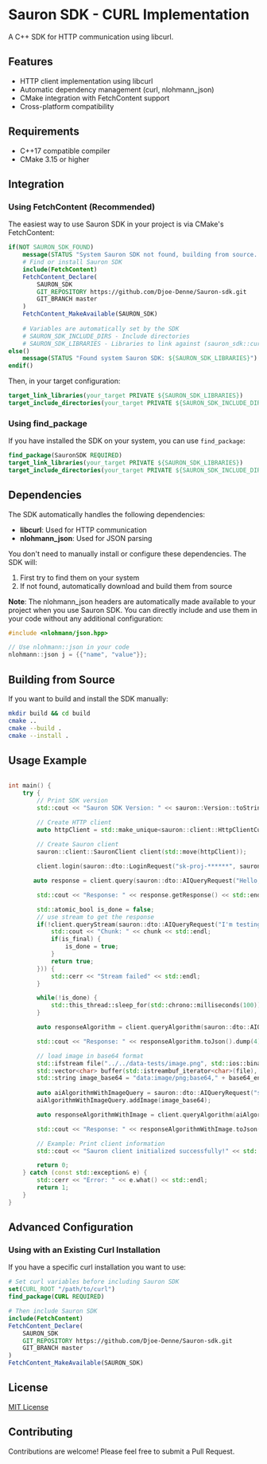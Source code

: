 # Sauron SDK - CURL Implementation

A C++ SDK for HTTP communication using libcurl.

## Features

- HTTP client implementation using libcurl
- Automatic dependency management (curl, nlohmann_json)
- CMake integration with FetchContent support
- Cross-platform compatibility

## Requirements

- C++17 compatible compiler
- CMake 3.15 or higher

## Integration

### Using FetchContent (Recommended)

The easiest way to use Sauron SDK in your project is via CMake's FetchContent:

```cmake
if(NOT SAURON_SDK_FOUND)
    message(STATUS "System Sauron SDK not found, building from source...")
    # Find or install Sauron SDK
    include(FetchContent)
    FetchContent_Declare(
        SAURON_SDK
        GIT_REPOSITORY https://github.com/Djoe-Denne/Sauron-sdk.git
        GIT_BRANCH master
    )
    FetchContent_MakeAvailable(SAURON_SDK)
    
    # Variables are automatically set by the SDK
    # SAURON_SDK_INCLUDE_DIRS - Include directories
    # SAURON_SDK_LIBRARIES - Libraries to link against (sauron_sdk::curl)
else()
    message(STATUS "Found system Sauron SDK: ${SAURON_SDK_LIBRARIES}")
endif()
```

Then, in your target configuration:

```cmake
target_link_libraries(your_target PRIVATE ${SAURON_SDK_LIBRARIES})
target_include_directories(your_target PRIVATE ${SAURON_SDK_INCLUDE_DIRS})
```

### Using find_package

If you have installed the SDK on your system, you can use `find_package`:

```cmake
find_package(SauronSDK REQUIRED)
target_link_libraries(your_target PRIVATE ${SAURON_SDK_LIBRARIES})
target_include_directories(your_target PRIVATE ${SAURON_SDK_INCLUDE_DIRS})
```

## Dependencies

The SDK automatically handles the following dependencies:

- **libcurl**: Used for HTTP communication
- **nlohmann_json**: Used for JSON parsing

You don't need to manually install or configure these dependencies. The SDK will:

1. First try to find them on your system
2. If not found, automatically download and build them from source

**Note**: The nlohmann_json headers are automatically made available to your project when you use Sauron SDK. You can directly include and use them in your code without any additional configuration:

```cpp
#include <nlohmann/json.hpp>

// Use nlohmann::json in your code
nlohmann::json j = {{"name", "value"}};
```

## Building from Source

If you want to build and install the SDK manually:

```bash
mkdir build && cd build
cmake ..
cmake --build .
cmake --install .
```

## Usage Example
```cpp

int main() {
    try {
        // Print SDK version
        std::cout << "Sauron SDK Version: " << sauron::Version::toString() << std::endl;

        // Create HTTP client
        auto httpClient = std::make_unique<sauron::client::HttpClientCurl>("localhost:3000");
        
        // Create Sauron client
        sauron::client::SauronClient client(std::move(httpClient));

        client.login(sauron::dto::LoginRequest("sk-proj-******", sauron::dto::AIProvider::OPENAI));

       auto response = client.query(sauron::dto::AIQueryRequest("Hello, how are you?", sauron::dto::AIProvider::OPENAI, "gpt-4o-mini"));

        std::cout << "Response: " << response.getResponse() << std::endl;

        std::atomic_bool is_done = false;
        // use stream to get the response
        if(!client.queryStream(sauron::dto::AIQueryRequest("I'm testing your stream api, could you provide me a long enough anwser to test the stream?", sauron::dto::AIProvider::OPENAI, "gpt-4o-mini"), [&is_done](const std::string& chunk, bool is_final) {
            std::cout << "Chunk: " << chunk << std::endl;
            if(is_final) {
                is_done = true;
            }
            return true;
        })) {
            std::cerr << "Stream failed" << std::endl;
        }

        while(!is_done) {
            std::this_thread::sleep_for(std::chrono::milliseconds(100));
        }

        auto responseAlgorithm = client.queryAlgorithm(sauron::dto::AIQueryRequest("solve the k-neirest element problem in java", sauron::dto::AIProvider::OPENAI, "gpt-4o-mini"));

        std::cout << "Response: " << responseAlgorithm.toJson().dump(4) << std::endl;

        // load image in base64 format
        std::ifstream file("../../data-tests/image.png", std::ios::binary);
        std::vector<char> buffer(std::istreambuf_iterator<char>(file), {});
        std::string image_base64 = "data:image/png;base64," + base64_encode(buffer);
        
        auto aiAlgorithmWithImageQuery = sauron::dto::AIQueryRequest("solve it in java", sauron::dto::AIProvider::OPENAI, "gpt-4o-mini");
        aiAlgorithmWithImageQuery.addImage(image_base64);

        auto responseAlgorithmWithImage = client.queryAlgorithm(aiAlgorithmWithImageQuery);

        std::cout << "Response: " << responseAlgorithmWithImage.toJson().dump(4) << std::endl;

        // Example: Print client information
        std::cout << "Sauron client initialized successfully!" << std::endl;

        return 0;
    } catch (const std::exception& e) {
        std::cerr << "Error: " << e.what() << std::endl;
        return 1;
    }
}  
```

## Advanced Configuration

### Using with an Existing Curl Installation

If you have a specific curl installation you want to use:

```cmake
# Set curl variables before including Sauron SDK
set(CURL_ROOT "/path/to/curl")
find_package(CURL REQUIRED)

# Then include Sauron SDK
include(FetchContent)
FetchContent_Declare(
    SAURON_SDK
    GIT_REPOSITORY https://github.com/Djoe-Denne/Sauron-sdk.git
    GIT_BRANCH master
)
FetchContent_MakeAvailable(SAURON_SDK)
```

## License

[MIT License](LICENSE)

## Contributing

Contributions are welcome! Please feel free to submit a Pull Request. 
